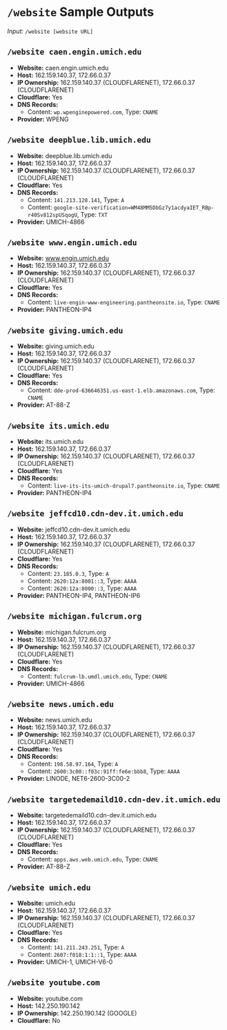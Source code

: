 # `/website` Sample Outputs
_Input:_ `/website [website URL]` 

## `/website caen.engin.umich.edu`
- **Website:** caen.engin.umich.edu  
- **Host:** 162.159.140.37, 172.66.0.37  
- **IP Ownership:** 162.159.140.37 (CLOUDFLARENET), 172.66.0.37 (CLOUDFLARENET)  
- **Cloudflare:** Yes  
- **DNS Records:**  
  - Content: `wp.wpenginepowered.com`, Type: `CNAME`  
- **Provider:** WPENG  

## `/website deepblue.lib.umich.edu`
- **Website:** deepblue.lib.umich.edu  
- **Host:** 162.159.140.37, 172.66.0.37  
- **IP Ownership:** 162.159.140.37 (CLOUDFLARENET), 172.66.0.37 (CLOUDFLARENET)  
- **Cloudflare:** Yes  
- **DNS Records:**  
  - Content: `141.213.128.141`, Type: `A`  
  - Content: `google-site-verification=WM48MM5DbGz7y1acdyaIET_RBp-r40Sv812spUSqogU`, Type: `TXT`  
- **Provider:** UMICH-4866  

## `/website www.engin.umich.edu`
- **Website:** www.engin.umich.edu  
- **Host:** 162.159.140.37, 172.66.0.37  
- **IP Ownership:** 162.159.140.37 (CLOUDFLARENET), 172.66.0.37 (CLOUDFLARENET)  
- **Cloudflare:** Yes  
- **DNS Records:**  
  - Content: `live-engin-www-engineering.pantheonsite.io`, Type: `CNAME`  
- **Provider:** PANTHEON-IP4  

## `/website giving.umich.edu`
- **Website:** giving.umich.edu  
- **Host:** 162.159.140.37, 172.66.0.37  
- **IP Ownership:** 162.159.140.37 (CLOUDFLARENET), 172.66.0.37 (CLOUDFLARENET)  
- **Cloudflare:** Yes  
- **DNS Records:**  
  - Content: `dde-prod-636646351.us-east-1.elb.amazonaws.com`, Type: `CNAME`  
- **Provider:** AT-88-Z  

## `/website its.umich.edu`
- **Website:** its.umich.edu  
- **Host:** 162.159.140.37, 172.66.0.37  
- **IP Ownership:** 162.159.140.37 (CLOUDFLARENET), 172.66.0.37 (CLOUDFLARENET)  
- **Cloudflare:** Yes  
- **DNS Records:**  
  - Content: `live-its-its-umich-drupal7.pantheonsite.io`, Type: `CNAME`  
- **Provider:** PANTHEON-IP4  

## `/website jeffcd10.cdn-dev.it.umich.edu`
- **Website:** jeffcd10.cdn-dev.it.umich.edu  
- **Host:** 162.159.140.37, 172.66.0.37  
- **IP Ownership:** 162.159.140.37 (CLOUDFLARENET), 172.66.0.37 (CLOUDFLARENET)  
- **Cloudflare:** Yes  
- **DNS Records:**  
  - Content: `23.185.0.3`, Type: `A`  
  - Content: `2620:12a:8001::3`, Type: `AAAA`  
  - Content: `2620:12a:8000::3`, Type: `AAAA`  
- **Provider:** PANTHEON-IP4, PANTHEON-IP6  

## `/website michigan.fulcrum.org`
- **Website:** michigan.fulcrum.org  
- **Host:** 162.159.140.37, 172.66.0.37  
- **IP Ownership:** 162.159.140.37 (CLOUDFLARENET), 172.66.0.37 (CLOUDFLARENET)  
- **Cloudflare:** Yes  
- **DNS Records:**  
  - Content: `fulcrum-lb.umdl.umich.edu`, Type: `CNAME`  
- **Provider:** UMICH-4866  

## `/website news.umich.edu`
- **Website:** news.umich.edu  
- **Host:** 162.159.140.37, 172.66.0.37  
- **IP Ownership:** 162.159.140.37 (CLOUDFLARENET), 172.66.0.37 (CLOUDFLARENET)  
- **Cloudflare:** Yes  
- **DNS Records:**  
  - Content: `198.58.97.164`, Type: `A`  
  - Content: `2600:3c00::f03c:91ff:fe6e:bbb8`, Type: `AAAA`  
- **Provider:** LINODE, NET6-2600-3C00-2  

## `/website targetedemaild10.cdn-dev.it.umich.edu`
- **Website:** targetedemaild10.cdn-dev.it.umich.edu  
- **Host:** 162.159.140.37, 172.66.0.37  
- **IP Ownership:** 162.159.140.37 (CLOUDFLARENET), 172.66.0.37 (CLOUDFLARENET)  
- **Cloudflare:** Yes  
- **DNS Records:**  
  - Content: `apps.aws.web.umich.edu`, Type: `CNAME`  
- **Provider:** AT-88-Z  

## `/website umich.edu`
- **Website:** umich.edu
- **Host:** 162.159.140.37, 172.66.0.37  
- **IP Ownership:** 162.159.140.37 (CLOUDFLARENET), 172.66.0.37 (CLOUDFLARENET)  
- **Cloudflare:** Yes  
- **DNS Records:**  
  - Content: `141.211.243.251`, Type: `A`  
  - Content: `2607:f018:1:1::1`, Type: `AAAA`  
- **Provider:** UMICH-1, UMICH-V6-0

## `/website youtube.com`
- **Website:** youtube.com
- **Host:** 142.250.190.142  
- **IP Ownership:** 142.250.190.142 (GOOGLE)  
- **Cloudflare:** No
